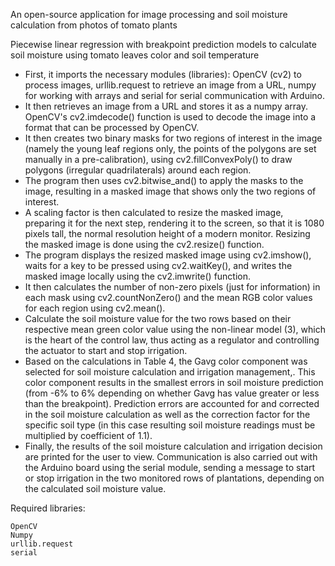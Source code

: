 An open-source application for image processing and soil moisture calculation from photos of tomato plants

Piecewise linear regression with breakpoint prediction models to calculate soil moisture using tomato leaves color and soil temperature

+ First, it imports the necessary modules (libraries): OpenCV (cv2) to process images, urllib.request to retrieve an image from a URL, numpy for working with arrays and serial for serial communication with Arduino.
+ It then retrieves an image from a URL and stores it as a numpy array. OpenCV's cv2.imdecode() function is used to decode the image into a format that can be processed by OpenCV.
+ It then creates two binary masks for two regions of interest in the image (namely the young leaf regions only, the points of the polygons are set manually in a pre-calibration), using cv2.fillConvexPoly() to draw polygons (irregular quadrilaterals) around each region.
+ The program then uses cv2.bitwise_and() to apply the masks to the image, resulting in a masked image that shows only the two regions of interest.
+ A scaling factor is then calculated to resize the masked image, preparing it for the next step, rendering it to the screen, so that it is 1080 pixels tall, the normal resolution height of a modern monitor. Resizing the masked image is done using the cv2.resize() function.
+ The program displays the resized masked image using cv2.imshow(), waits for a key to be pressed using cv2.waitKey(), and writes the masked image locally using the cv2.imwrite() function.
+ It then calculates the number of non-zero pixels (just for information) in each mask using cv2.countNonZero() and the mean RGB color values for each region using cv2.mean().
+ Calculate the soil moisture value for the two rows based on their respective mean green color value using the non-linear model (3), which is the heart of the control law, thus acting as a regulator and controlling the actuator to start and stop irrigation.
+ Based on the calculations in Table 4, the Gavg color component was selected for soil moisture calculation and irrigation management,. This color component results in the smallest errors in soil moisture prediction (from -6% to 6% depending on whether Gavg has value greater or less than the breakpoint). Prediction errors are accounted for and corrected in the soil moisture calculation as well as the correction factor for the specific soil type (in this case resulting soil moisture readings must be multiplied by coefficient of 1.1).
+ Finally, the results of the soil moisture calculation and irrigation decision are printed for the user to view. Communication is also carried out with the Arduino board using the serial module, sending a message to start or stop irrigation in the two monitored rows of plantations, depending on the calculated soil moisture value.


Required libraries:

    OpenCV
    Numpy
    urllib.request
    serial


